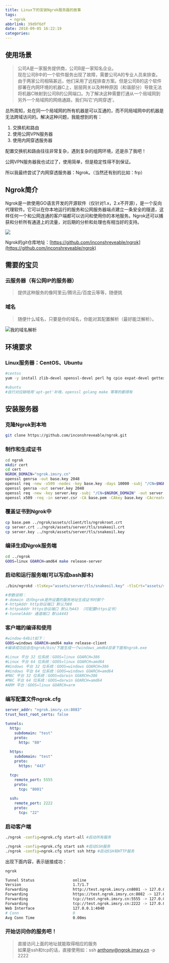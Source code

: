 ```yaml
---
title: Linux下的安装Ngrok服务器的故事
tags:
  - ngrok
abbrlink: 39d9f6df
date: 2018-09-05 16:22:19
categories:
---
```


## 使用场景

> 公司A是一家服务提供商，公司B是一家知名企业。  
> 现在公司B中的一个软件服务出现了故障，需要公司A的专业人员来排查。由于两家公司相隔甚远，他们采用了远程排查方案。但是公司B的这个软件部署在内网环境的机器C上，层层网关以及种种原因（和谐部分）导致无法将机器C映射到公司B的公网端口。为了解决这种需要打通从一个局域网到另外一个局域网的网络通路，我们叫它‘内网穿透’。

总所周知，处在同一个局域网的所有机器是可以互通的，而不同局域网中的机器是无法跨域访问的。解决这种问题，我能想到的有：

1. 交换机和路由
2. 使用公网VPN服务器
3. 使用内网穿透服务器

配置交换机和路由往往非常复杂，遇到复杂的组网环境，还是杀了我吧！

公网VPN服务器我也试过了，使用简单，但是稳定性得不到保证。

所以我最终尝试了内网穿透服务器：Ngrok。（当然还有别的比如：frp）

## Ngrok简介

Ngrok是一款使用GO语言开发的开源软件（仅针对1.x，2.x不开源），是一个反向代理软件。它可以在你本地运行的服务和公网服务器端点建立一条安全的隧道，这样任何一个和公网连通的客户端都可以访问和使用你的本地服务。Ngrok还可以捕获和分析所有通道上的流量，对后期的分析和处理也有相当好的支持。

![](http://qiniu.0x4f5da2.cn/20180905153613761191428.png)

Ngrok的git仓库地址：[https://github.com/inconshreveable/ngrok](https://github.com/inconshreveable/ngrok)

<!--more-->

## 需要的宝贝

### 云服务器（有公网IP的服务器）

> 提供这种服务的像阿里云/腾讯云/百度云等等，随便挑

### 域名

> 随便什么域名，只要是你的域名，你能对其配置解析（最好能泛解析）。

![我的域名解析](http://qiniu.0x4f5da2.cn/20180905153613967714626.png)

## 环境要求

### Linux服务器：CentOS、Ubuntu

```bash
#centos
yum -y install zlib-devel openssl-devel perl hg cpio expat-devel gettext-devel curl curl-devel perl-ExtUtils-MakeMaker hg wget gcc gcc-c++ git golang

#ubuntu
#自行对应缺啥用'apt-get'补啥，openssl golang make 等等的都得有
```

## 安装服务器

### 克隆Ngrok到本地

```bash
git clone https://github.com/inconshreveable/ngrok.git
```

### 制作和生成证书

```bash
cd ngrok
mkdir cert
cd cert
NGROK_DOMAIN="ngrok.imsry.cn"
openssl genrsa -out base.key 2048
openssl req -new -x509 -nodes -key base.key -days 10000 -subj "/CN=$NGROK_DOMAIN" -out base.pem
openssl genrsa -out server.key 2048
openssl req -new -key server.key -subj "/CN=$NGROK_DOMAIN" -out server.csr
openssl x509 -req -in server.csr -CA base.pem -CAkey base.key -CAcreateserial -days 10000 -out server.crt
```

### 覆盖证书到Ngrok中

```bash
cp base.pem ../ngrok/assets/client/tls/ngrokroot.crt
cp server.crt ../ngrok/assets/server/tls/snakeoil.crt
cp server.key ../ngrok/assets/server/tls/snakeoil.key
```

### 编译生成Ngrok服务端

```bash
cd ../ngrok
GOOS=linux GOARCH=amd64 make release-server
```

### 启动和运行服务端(可以写成bash脚本)

```bash
./bin/ngrokd -tlsKey="assets/server/tls/snakeoil.key" -tlsCrt="assets/server/tls/snakeoil.crt" -domain="ngrok.imsry.cn"  -httpAddr=":8081" -httpsAddr=":8082" -tunnelAddr=":8083"

#参数说明：
#-domain 访问ngrok是所设置的服务地址生成证书时那个
#-httpAddr http协议端口 默认为80
#-httpsAddr https协议端口 默认为443 （可配置https证书）
#-tunnelAddr 通道端口 默认4443
```

### 客户端的编译和使用

```bash
#window-64bit如下：
GOOS=windows GOARCH=amd64 make release-client
#编译成功后会在ngrok/bin/下面生成一个windows_amd64目录下面有ngrok.exe

#Linux 平台 32 位系统：GOOS=linux GOARCH=386
#Linux 平台 64 位系统：GOOS=linux GOARCH=amd64
#Windows 平台 32 位系统：GOOS=windows GOARCH=386
#Windows 平台 64 位系统：GOOS=windows GOARCH=amd64
#MAC 平台 32 位系统：GOOS=darwin GOARCH=386
#MAC 平台 64 位系统：GOOS=darwin GOARCH=amd64
#ARM 平台：GOOS=linux GOARCH=arm
```

### 编写配置文件ngrok.cfg

```yaml
server_addr: "ngrok.imsry.cn:8083"
trust_host_root_certs: false

tunnels:
  http:
    subdomain: "test"
    proto:
      http: "80"
      
  https:
    subdomain: "test"
    proto:
      https: "443"

  tcp:
    remote_port: 5555
    proto:
      tcp: "8001"
 
  ssh:
    remote_port: 2222
    proto:
      tcp: "22"
```

### 启动客户端

```bash
./ngrok -config=ngrok.cfg start-all #启动所有服务

./ngrok -config=ngrok.cfg start ssh #启动SSH服务
./ngrok -config=ngrok.cfg start ssh http #启动SSH和HTTP服务
```

出现下面内容，表示链接成功：

```Bash
ngrok

Tunnel Status                 online
Version                       1.7/1.7
Forwarding                    http://test.ngrok.imsry.cn8081 -> 127.0.0.1:80
Forwarding                    https://test.ngrok.imsry.cn:8082 -> 127.0.0.1:443
Forwarding                    tcp://test.ngrok.imsry.cn:5555 -> 127.0.0.1:8001
Forwarding                    tcp://test.ngrok.imsry.cn:2222 -> 127.0.0.1:22
Web Interface                 127.0.0.1:4040
# Conn                        0
Avg Conn Time                 0.00ms
```

### 开始访问你的服务吧！

> 直接访问上面的地址就能取得相应的服务  
> 如果是ssh和tcp的话，直接使用如：ssh anthony@ngrok.imsry.cn -p 2222


